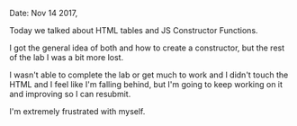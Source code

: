 Date: Nov 14 2017,

Today we talked about HTML tables and JS Constructor Functions.

I got the general idea of both and how to create a constructor, but the rest of the lab I was a bit more lost.

I wasn't able to complete the lab or get much to work and I didn't touch the HTML and I feel like I'm falling behind, but I'm going to keep working on it and improving so I can resubmit.

I'm extremely frustrated with myself. 
